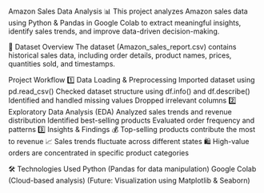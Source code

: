 Amazon Sales Data Analysis
📊 This project analyzes Amazon sales data using Python & Pandas in Google Colab to extract meaningful insights, identify sales trends, and improve data-driven decision-making.

📂 Dataset Overview
The dataset (Amazon_sales_report.csv) contains historical sales data, including order details, product names, prices, quantities sold, and timestamps.

 Project Workflow
1️⃣ Data Loading & Preprocessing
Imported dataset using pd.read_csv()
Checked dataset structure using df.info() and df.describe()
Identified and handled missing values
Dropped irrelevant columns
2️⃣ Exploratory Data Analysis (EDA)
Analyzed sales trends and revenue distribution
Identified best-selling products
Evaluated order frequency and patterns
3️⃣ Insights & Findings
💰 Top-selling products contribute the most to revenue
📈 Sales trends fluctuate across different states
🛍️ High-value orders are concentrated in specific product categories

🛠️ Technologies Used
Python (Pandas for data manipulation)
Google Colab (Cloud-based analysis)
(Future: Visualization using Matplotlib & Seaborn)
